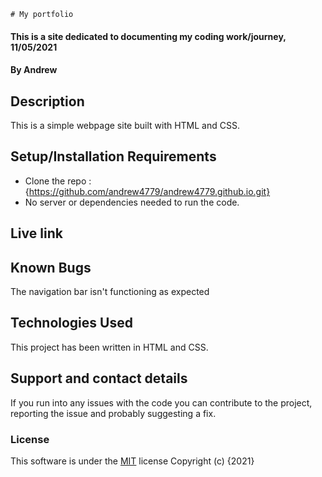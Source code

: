     # My portfolio
#### This is a site dedicated to documenting my coding work/journey, 11/05/2021
#### By **Andrew**
## Description
This is a simple webpage site built with HTML and CSS.
## Setup/Installation Requirements
* Clone the repo :{https://github.com/andrew4779/andrew4779.github.io.git}
* No server or dependencies needed to run the code.
## Live link

## Known Bugs
The navigation bar isn't functioning as expected
## Technologies Used
This project has been written in HTML and CSS.
## Support and contact details
If you run into any issues with the code you can contribute to the project, reporting the issue and probably suggesting a fix.
### License
This software is under the [MIT](LICENSE) license
Copyright (c) {2021} 
